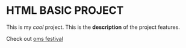 # HTML BASIC PROJECT

This is my _cool_ project. This is the **description** of the project features.

Check out [oms festival](https://omsfestival.netlify.com)
